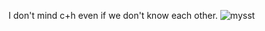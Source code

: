  I don't mind c+h even if we don't know each other. 
![mysst](https://github.com/user-attachments/assets/684b1c1b-c987-47ef-8446-b2aead40c7b1)

